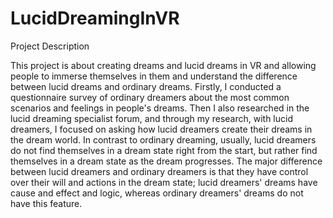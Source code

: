 # LucidDreamingInVR

Project Description 

This project is about creating dreams and lucid dreams in VR and allowing people to immerse themselves in them and understand the difference between lucid dreams and ordinary dreams. 
Firstly, I conducted a questionnaire survey of ordinary dreamers about the most common scenarios and feelings in people's dreams. Then I also researched in the lucid dreaming specialist forum, and through my research, with lucid dreamers, I focused on asking how lucid dreamers create their dreams in the dream world. 
In contrast to ordinary dreaming, usually, lucid dreamers do not find themselves in a dream state right from the start, but rather find themselves in a dream state as the dream progresses. 
The major difference between lucid dreamers and ordinary dreamers is that they have control over their will and actions in the dream state; lucid dreamers' dreams have cause and effect and logic, whereas ordinary dreamers' dreams do not have this feature.
